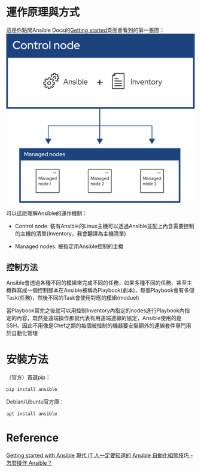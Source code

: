 # 運作原理與方式

這是你點開Ansible Docs的[Getting started](https://docs.ansible.com/ansible/latest/getting_started/index.html)頁面會看到的第一張圖：![](../Pictures/ansible_inv_start.svg)

可以這麽理解Ansible的運作機制：
- Control node:
 裝有Ansible的Linux主機可以透過Ansible並配上內含需要控制的主機的清單(Inventory，我會翻譯為主機清單)

- Managed nodes:
 被指定用Ansible控制的主機

## 控制方法
Ansible會透過各種不同的模組來完成不同的任務，如果多種不同的任務、甚至主機群寫成一個控制腳本在Ansible被稱為Playbook(劇本)，每個Playbook會有多個Task(任務)，然後不同的Task會使用對應的模組(moduel)

當Playbook寫完之後就可以用控制Inventory內指定的nodes進行Playbook內指定的內容，既然是遠端操作那就代表有用遠端連線的協定，Ansible使用的是SSH，因此不用像是Chef之類的每個被控制的機器要安裝額外的連線套件專門用於自動化管理

# 安裝方法
（官方）首選pip：
```bash
pip install ansible
```

Debian/Ubuntu官方庫：
```bash
apt install ansible
```

# Reference
[Getting started with Ansible](https://docs.ansible.com/ansible/latest/getting_started/index.html)
[現代 IT 人一定要知道的 Ansible 自動化組態技巧 - 怎麼操作 Ansible？](https://chusiang.gitbooks.io/automate-with-ansible/content/06.how-to-use-the-ansible.html)
